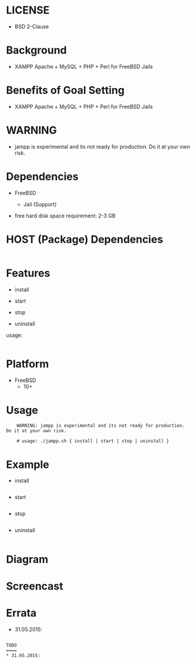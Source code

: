 
LICENSE
=======
* BSD 2-Clause

Background
==========
* XAMPP Apache + MySQL + PHP + Perl for FreeBSD Jails

Benefits of Goal Setting
========================
* XAMPP Apache + MySQL + PHP + Perl for FreeBSD Jails

WARNING
=======
* jampp is experimental and its not ready for production. Do it at your own risk.

Dependencies
============
* FreeBSD
   * Jail (Support)

* free hard disk space requirement: 2-3 GB

HOST (Package) Dependencies
=================
```
```

Features
========
* install

* start

* stop

* uninstall

usage:
```
```

Platform
========
* FreeBSD
   * 10+

Usage
=====
```
    WARNING: jampp is experimental and its not ready for production. Do it at your own risk.

    # usage: ./jampp.sh { install | start | stop | uninstall }
```

Example
=======
* install
```
```

* start
```
```

* stop
```
```

* uninstall
```
```

Diagram
=======

Screencast
==========

Errata
======
* 31.05.2015:
```

TODO
====
* 31.05.2015:

